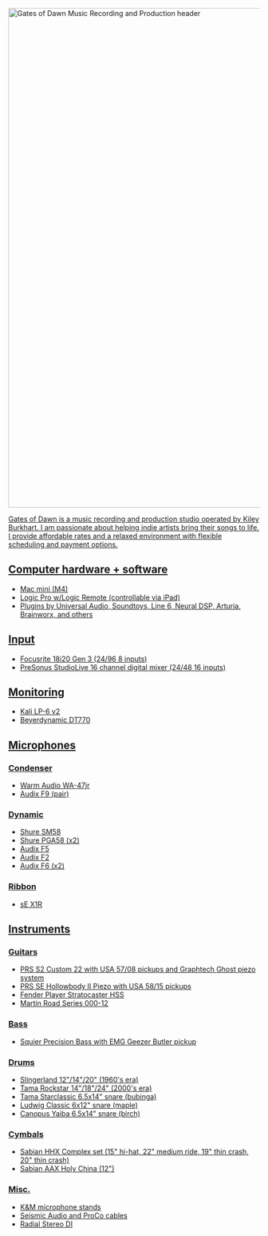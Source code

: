 <a href="https://i.imgur.com/2X78rDp.jpeg"><img src="https://i.imgur.com/2X78rDp.jpeg" style="width: 1000px; max-width: 100%; height: auto" title="Gates of Dawn Music Recording and Production header" />

Gates of Dawn is a music recording and production studio operated by Kiley Burkhart. I am passionate about helping indie artists bring their songs to life. I provide affordable rates and a relaxed environment with flexible scheduling and payment options.

## Computer hardware + software
- Mac mini (M4)
- Logic Pro w/Logic Remote (controllable via iPad)
- Plugins by Universal Audio, Soundtoys, Line 6, Neural DSP, Arturia, Brainworx, and others

## Input
- Focusrite 18i20 Gen 3 (24/96 8 inputs)
- PreSonus StudioLive 16 channel digital mixer (24/48 16 inputs)

## Monitoring
- Kali LP-6 v2
- Beyerdynamic DT770

## Microphones
### Condenser
- Warm Audio WA-47jr
- Audix F9 (pair)
### Dynamic
- Shure SM58
- Shure PGA58 (x2)
- Audix F5
- Audix F2
- Audix F6 (x2)
### Ribbon
- sE X1R

## Instruments
### Guitars
- PRS S2 Custom 22 with USA 57/08 pickups and Graphtech Ghost piezo system
- PRS SE Hollowbody II Piezo with USA 58/15 pickups
- Fender Player Stratocaster HSS
- Martin Road Series 000-12
### Bass
- Squier Precision Bass with EMG Geezer Butler pickup
### Drums
- Slingerland 12"/14"/20" (1960's era)
- Tama Rockstar 14"/18"/24" (2000's era)
- Tama Starclassic 6.5x14" snare (bubinga)
- Ludwig Classic 6x12" snare (maple)
- Canopus Yaiba 6.5x14" snare (birch)
### Cymbals
- Sabian HHX Complex set (15" hi-hat, 22" medium ride, 19" thin crash, 20" thin crash)
- Sabian AAX Holy China (12")

### Misc.
- K&M microphone stands
- Seismic Audio and ProCo cables
- Radial Stereo DI

